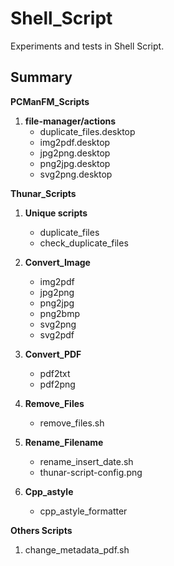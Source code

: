 # Shell_Script

Experiments and tests in Shell Script.

## Summary

**PCManFM_Scripts**

1. **file-manager/actions**
	- duplicate_files.desktop
	- img2pdf.desktop
	- jpg2png.desktop
	- png2jpg.desktop
	- svg2png.desktop

**Thunar_Scripts**

1. **Unique scripts**
	- duplicate_files
	- check_duplicate_files

2. **Convert_Image**
	- img2pdf
	- jpg2png
	- png2jpg
	- png2bmp
	- svg2png
	- svg2pdf

3. **Convert_PDF**
	- pdf2txt
	- pdf2png

4. **Remove_Files**
	- remove_files.sh

5. **Rename_Filename**
	- rename_insert_date.sh
	- thunar-script-config.png

6. **Cpp_astyle**
	- cpp_astyle_formatter

**Others Scripts**

1. change_metadata_pdf.sh
